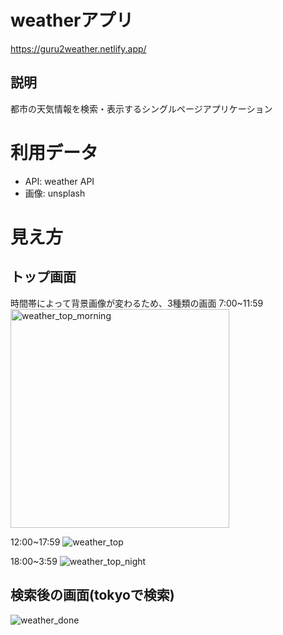 # weatherアプリ
https://guru2weather.netlify.app/

## 説明
都市の天気情報を検索・表示するシングルページアプリケーション

# 利用データ
- API: weather API
- 画像: unsplash

# 見え方
## トップ画面
時間帯によって背景画像が変わるため、3種類の画面
7:00~11:59
<img width="350" alt="weather_top_morning" src="https://user-images.githubusercontent.com/32536597/146498785-3320cce5-2ab9-4db1-9e6e-4826fb73fbcc.png">

12:00~17:59
![weather_top](https://user-images.githubusercontent.com/32536597/146498763-6a84a7cd-e968-43f9-a155-ddc023482503.png)

18:00~3:59
![weather_top_night](https://user-images.githubusercontent.com/32536597/146498795-033b6f9c-7cb7-4cc1-8417-0ac233b723c7.png)

## 検索後の画面(tokyoで検索)
![weather_done](https://user-images.githubusercontent.com/32536597/146498771-43580a62-ccb7-4187-ba8c-47e709abdd8a.png)
